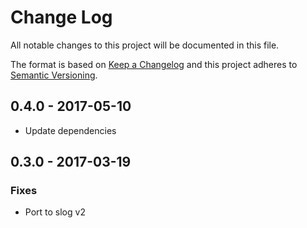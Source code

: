 # Change Log
All notable changes to this project will be documented in this file.

The format is based on [Keep a Changelog](http://keepachangelog.com/)
and this project adheres to [Semantic Versioning](http://semver.org/).

## 0.4.0 - 2017-05-10

* Update dependencies

## 0.3.0 - 2017-03-19
### Fixes

* Port to slog v2
